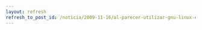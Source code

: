 ```yaml
---
layout: refresh
refresh_to_post_id: /noticia/2009-11-16/al-parecer-utilizar-gnu-linux-es-delito-en-la-universidad-de-boston
---
```

